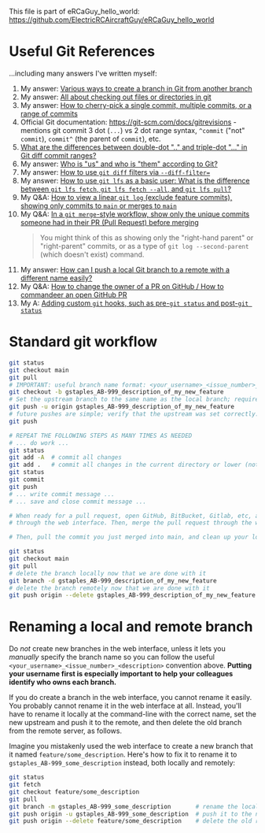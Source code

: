 This file is part of eRCaGuy_hello_world: https://github.com/ElectricRCAircraftGuy/eRCaGuy_hello_world


# Useful Git References
...including many answers I've written myself:

1. My answer: [Various ways to create a branch in Git from another branch](https://stackoverflow.com/a/63418267/4561887)
1. My answer: [All about checking out files or directories in git](https://stackoverflow.com/a/65258783/4561887)
1. My answer: [How to cherry-pick a single commit, multiple commits, or a range of commits](https://stackoverflow.com/a/69472178/4561887)
1. Official Git documentation: https://git-scm.com/docs/gitrevisions - mentions git commit 3 dot (`...`) vs 2 dot range syntax, `^commit` ("not" `commit`), `commit^` (the parent of `commit`), etc.
1. [What are the differences between double-dot ".." and triple-dot "..." in Git diff commit ranges?](https://stackoverflow.com/a/7252067/4561887)
1. My answer: [Who is "us" and who is "them" according to Git?](https://stackoverflow.com/a/63911630/4561887)
1. My answer: [How to use `git diff` filters via `--diff-filter=`](https://stackoverflow.com/a/66649684/4561887)
1. My answer: [How to use `git lfs` as a basic user: What is the difference between `git lfs fetch`, `git lfs fetch --all`, and `git lfs pull`?](https://stackoverflow.com/a/72610495/4561887)
1. My Q&A: [How to view a linear `git log` (exclude feature commits), showing only commits to `main` or merges to `main`](https://stackoverflow.com/a/76625396/4561887)
1. My Q&A: [In a `git merge`-style workflow, show only the unique commits someone had in their PR (Pull Request) before merging](https://stackoverflow.com/a/77617437/4561887)
    > You might think of this as showing only the "right-hand parent" or "right-parent" commits, or as a type of `git log --second-parent` (which doesn't exist) command.
1. My answer: [How can I push a local Git branch to a remote with a different name easily?](https://stackoverflow.com/a/70302053/4561887)
1. My Q&A: [How to change the owner of a PR on GitHub / How to commandeer an open GitHub PR](https://stackoverflow.com/q/66539231/4561887)
1. My A: [Adding custom `git` hooks, such as pre-`git status` and post-`git status`](https://stackoverflow.com/a/77294994/4561887)


# Standard git workflow

```bash
git status
git checkout main
git pull
# IMPORTANT: useful branch name format: <your_username>_<issue_number>_<description>
git checkout -b gstaples_AB-999_description_of_my_new_feature
# Set the upstream branch to the same name as the local branch; required the **first push** only
git push -u origin gstaples_AB-999_description_of_my_new_feature
# future pushes are simple; verify that the upstream was set correctly:
git push

# REPEAT THE FOLLOWING STEPS AS MANY TIMES AS NEEDED
# ... do work ...
git status
git add -A  # commit all changes
git add .   # commit all changes in the current directory or lower (not the same thing as above)
git status
git commit
git push
# ... write commit message ...
# ... save and close commit message ...

# When ready for a pull request, open GitHub, BitBucket, Gitlab, etc, and open a pull request
# through the web interface. Then, merge the pull request through the web interface. 

# Then, pull the commit you just merged into main, and clean up your local and remote branches:

git status
git checkout main
git pull
# delete the branch locally now that we are done with it
git branch -d gstaples_AB-999_description_of_my_new_feature
# delete the branch remotely now that we are done with it
git push origin --delete gstaples_AB-999_description_of_my_new_feature
```


# Renaming a local and remote branch

Do *not* create new branches in the web interface, unless it lets you *manually* specify the branch name so you can follow the useful `<your_username>_<issue_number>_<description>` convention above. **Putting your username first is especially important to help your colleagues identify who owns each branch.**

If you do create a branch in the web interface, you cannot rename it easily. You probably cannot rename it in the web interface at all. Instead, you'll have to rename it locally at the command-line with the correct name, set the new upstream and push it to the remote, and then delete the old branch from the remote server, as follows. 

Imagine you mistakenly used the web interface to create a new branch that it named `feature/some_description`. Here's how to fix it to rename it to `gstaples_AB-999_some_description` instead, both locally and remotely:

```bash
git status
git fetch
git checkout feature/some_description
git pull
git branch -m gstaples_AB-999_some_description       # rename the local branch by 'm'oving it
git push origin -u gstaples_AB-999_some_description  # push it to the new remote branch
git push origin --delete feature/some_description    # delete the old remote branch
```
